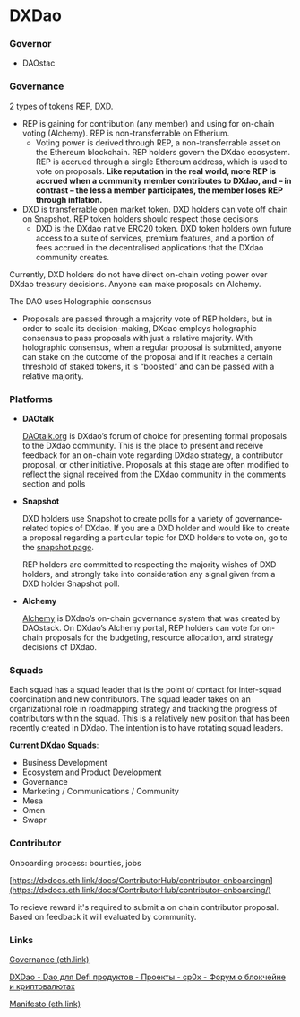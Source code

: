 # DXDao

### Governor

- DAOstac

### Governance

2 types of tokens REP, DXD. 

- REP is gaining for contribution (any member) and using for on-chain voting (Alchemy). REP is non-transferrable on Etherium.
    - Voting power is derived through REP, a non-transferrable asset on the Ethereum blockchain. REP holders govern the DXdao ecosystem. REP is accrued through a single Ethereum address, which is used to vote on proposals. **Like reputation in the real world, more REP is accrued when a community member contributes to DXdao, and – in contrast – the less a member participates, the member loses REP through inflation.**
- DXD is transferrable open market token. DXD holders can vote off chain on Snapshot. REP token holders should respect those decisions
    - DXD is the DXdao native ERC20 token. DXD token holders own future access to a suite of services, premium features, and a portion of fees accrued in the decentralised applications that the DXdao community creates.

Currently, DXD holders do not have direct on-chain voting power over DXdao treasury decisions. Anyone can make proposals on Alchemy.

The DAO uses Holographic consensus

- Proposals are passed through a majority vote of REP holders, but in order to scale its decision-making, DXdao employs holographic consensus to pass proposals with just a relative majority. With holographic consensus, when a regular proposal is submitted, anyone can stake on the outcome of the proposal and if it reaches a certain threshold of staked tokens, it is “boosted” and can be passed with a relative majority.

### Platforms

- **DAOtalk**
    
    [DAOtalk.org](https://daotalk.org/c/dx-dao/15) is DXdao’s forum of choice for presenting formal proposals to the DXdao community. This is the place to present and receive feedback for an on-chain vote regarding DXdao strategy, a contributor proposal, or other initiative. Proposals at this stage are often modified to reflect the signal received from the DXdao community in the comments section and polls
    
- **Snapshot**
    
    DXD holders use Snapshot to create polls for a variety of governance-related topics of DXdao. If you are a DXD holder and would like to create a proposal regarding a particular topic for DXD holders to vote on, go to the [snapshot page](https://snapshot.page/#/dxd.eth/).
    
    REP holders are committed to respecting the majority wishes of DXD holders, and strongly take into consideration any signal given from a DXD holder Snapshot poll.
    
- **Alchemy**
    
    [Alchemy](https://alchemy.daostack.io/dao/0x519b70055af55a007110b4ff99b0ea33071c720a) is DXdao’s on-chain governance system that was created by DAOstack. On DXdao’s Alchemy portal, REP holders can vote for on-chain proposals for the budgeting, resource allocation, and strategy decisions of DXdao.
    

### **Squads**

Each squad has a squad leader that is the point of contact for inter-squad coordination and new contributors. The squad leader takes on an organizational role in roadmapping strategy and tracking the progress of contributors within the squad. This is a relatively new position that has been recently created in DXdao. The intention is to have rotating squad leaders.

**Current DXdao Squads**:

- Business Development
- Ecosystem and Product Development
- Governance
- Marketing / Communications / Community
- Mesa
- Omen
- Swapr

### Contributor

Onboarding process: bounties, jobs

[https://dxdocs.eth.link/docs/ContributorHub/contributor-onboardingn](https://dxdocs.eth.link/docs/ContributorHub/contributor-onboarding/)

To recieve reward it's required to submit a on chain contributor proposal. Based on feedback it will evaluated by community.

### Links

[Governance (eth.link)](https://dxdocs.eth.link/docs/Governance/)

[DXDao - Dao для Defi продуктов - Проекты - cp0x - Форум о блокчейне и криптовалютах](https://cp0x.com/topic/540-dxdao-dao-dlya-defi-produktov/?tab=comments#comment-10236)

[Manifesto (eth.link)](https://dxdocs.eth.link/docs/Manifesto/)